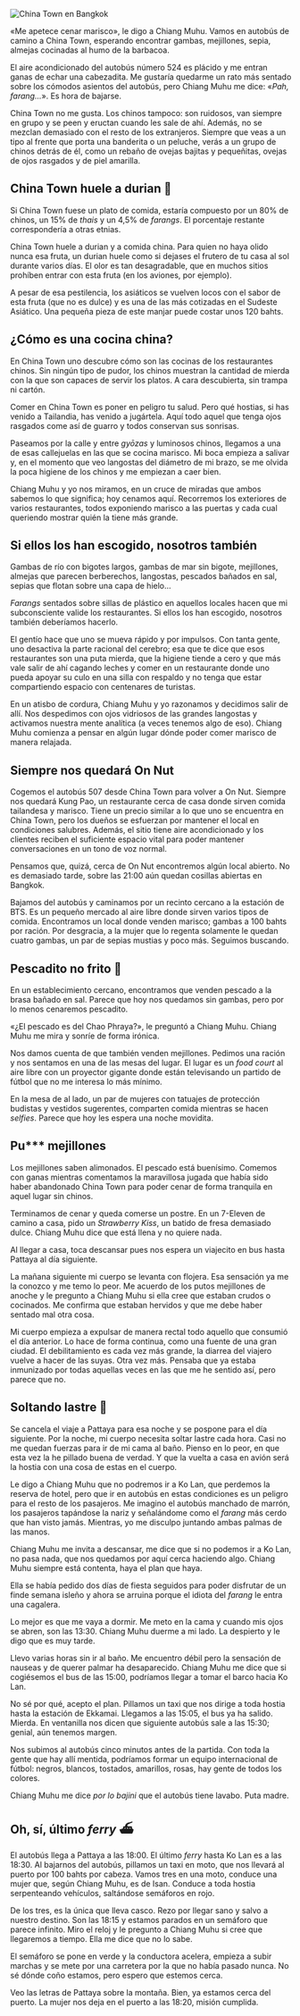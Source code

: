 ![China Town en Bangkok](https://lh3.googleusercontent.com/7Uy-qcs6H-XMmmm4-s4Qs3Uysc4kRu6zD8sYULbtINOue4tAjgcdPOSuvDYmuV51ljI-zKWJ_4UjNiZy2ZpEJ2T0G1QzhsEcaa7SLQpvSNlIqrosW1H76J6hOP2rCKC6o41hzc7QmXMk0ZLMcdaBcAZ5u4IRsdpebxhl3D1KLfKNFeMQGW_Sqz28gKEfgM8DZnkhanmgcpPjCkc9dZUNu09AAbTXhKLAf8HWJ0EApHxSa8NoibFtOVw6MEdg94PlTwraB6rbbqcseNPN1Qik8QZTNO-BQQTRh7KJgQpzIQ5SeSUIE_qiQL9O1T1mbSshB3bggM-UUcUvVV2jVEp-eurOVAwvOHeyr58T7N3gaUp1AfR4h0ifBj6FvyfyHYneXyk4AeJYT7PTBgXSsntBmB2t66rTqSecp7JJ1-aOTwZymF3sOBZEXG02d0TRjWAi0em0eUVq-B1gL38CLAvg5d6hxDvszPfckV2shIy2QWWa5tkKSISTVXupXZft2dZpQ2DXB9rmKETSW8udhSW4epwd51lIKBetV4UK8_BiM6icEf8krssTEompXNSUAnUwi4SZotbf57_l5paQuvqYSOFK0ucOAxyrPdcLKcXOxTQ47x7V11CkOUgRdSTCjXSRpZJVnfUOJYH639RpufB7kiPFu9a2NZxlUPFYinTDZY_zqKsuvj5QJ7ksk7f15UGMHei-Fd2gEhU63YcCtY0=w616-h821-no)

«Me apetece cenar marisco», le digo a Chiang Muhu. Vamos en autobús de camino a China Town, esperando encontrar gambas, mejillones, sepia, almejas cocinadas al humo de la barbacoa.

El aire acondicionado del autobús número 524 es plácido y me entran ganas de echar una cabezadita. Me gustaría quedarme un rato más sentado sobre los cómodos asientos del autobús, pero Chiang Muhu me dice: «*Pah, farang…*». Es hora de bajarse.

China Town no me gusta. Los chinos tampoco: son ruidosos, van siempre en grupo y se peen y eructan cuando les sale de ahí. Además, no se mezclan demasiado con el resto de los extranjeros. Siempre que veas a un tipo al frente que porta una banderita o un peluche, verás a un grupo de chinos detrás de él, como un rebaño de ovejas bajitas y pequeñitas, ovejas de ojos rasgados y de piel amarilla.

## China Town huele a durian 🐲

Si China Town fuese un plato de comida, estaría compuesto por un 80% de chinos, un 15% de *thais* y un 4,5% de *farangs*. El porcentaje restante correspondería a otras etnias.

China Town huele a durian y a comida china. Para quien no haya olido nunca esa fruta, un durian huele como si dejases el frutero de tu casa al sol durante varios días. El olor es tan desagradable, que en muchos sitios prohíben entrar con esta fruta (en los aviones, por ejemplo).

A pesar de esa pestilencia, los asiáticos se vuelven locos con el sabor de esta fruta (que no es dulce) y es una de las más cotizadas en el Sudeste Asiático. Una pequeña pieza de este manjar puede costar unos 120 bahts.

## ¿Cómo es una cocina china?

En China Town uno descubre cómo son las cocinas de los restaurantes chinos. Sin ningún tipo de pudor, los chinos muestran la cantidad de mierda con la que son capaces de servir los platos. A cara descubierta, sin trampa ni cartón. 

Comer en China Town es poner en peligro tu salud. Pero qué hostias, si has venido a Tailandia, has venido a jugártela. Aquí todo aquel que tenga ojos rasgados come así de guarro y todos conservan sus sonrisas.

Paseamos por la calle y entre *gyōzas* y luminosos chinos, llegamos a una de esas callejuelas en las que se cocina marisco. Mi boca empieza a salivar y, en el momento que veo langostas del diámetro de mi brazo, se me olvida la poca higiene de los chinos y me empiezan a caer bien.

Chiang Muhu y yo nos miramos, en un cruce de miradas que ambos sabemos lo que significa; hoy cenamos aquí. Recorremos los exteriores de varios restaurantes, todos exponiendo marisco a las puertas y cada cual queriendo mostrar quién la tiene más grande.


## Si ellos los han escogido, nosotros también

Gambas de río con bigotes largos, gambas de mar sin bigote, mejillones, almejas que parecen berberechos, langostas, pescados bañados en sal, sepias que flotan sobre una capa de hielo…

*Farangs* sentados sobre sillas de plástico en aquellos locales hacen que mi subconsciente valide los restaurantes. Si ellos los han escogido, nosotros también deberíamos hacerlo.

El gentío hace que uno se mueva rápido y por impulsos. Con tanta gente, uno desactiva la parte racional del cerebro; esa que te dice que esos restaurantes son una puta mierda, que la higiene tiende a cero y que más vale salir de ahí cagando leches y comer en un restaurante donde uno pueda apoyar su culo en una silla con respaldo y no tenga que estar compartiendo espacio con centenares de turistas. 

En un atisbo de cordura, Chiang Muhu y yo razonamos y decidimos salir de allí. Nos despedimos con ojos vidriosos de las grandes langostas y activamos nuestra mente analítica (a veces tenemos algo de eso). Chiang Muhu comienza a pensar en algún lugar dónde poder comer marisco de manera relajada.

## Siempre nos quedará On Nut

Cogemos el autobús 507 desde China Town para volver a On Nut. Siempre nos quedará Kung Pao, un restaurante cerca de casa donde sirven comida tailandesa y marisco. Tiene un precio similar a lo que uno se encuentra en China Town, pero los dueños se esfuerzan por mantener el local en condiciones salubres. Además, el sitio tiene aire acondicionado y los clientes reciben el suficiente espacio vital para poder mantener conversaciones en un tono de voz normal.

Pensamos que, quizá, cerca de On Nut encontremos algún local abierto. No es demasiado tarde, sobre las 21:00 aún quedan cosillas abiertas en Bangkok. 

Bajamos del autobús y caminamos por un recinto cercano a la estación de BTS. Es un pequeño mercado al aire libre donde sirven varios tipos de comida. Encontramos un local donde venden marisco; gambas a 100 bahts por ración. Por desgracia, a la mujer que lo regenta solamente le quedan cuatro gambas, un par de sepias mustias y poco más. Seguimos buscando.

## Pescadito no frito 🐠

En un establecimiento cercano, encontramos que venden pescado a la brasa bañado en sal. Parece que hoy nos quedamos sin gambas, pero por lo menos cenaremos pescadito.

«¿El pescado es del Chao Phraya?», le preguntó a Chiang Muhu. Chiang Muhu me mira y sonríe de forma irónica. 

Nos damos cuenta de que también venden mejillones. Pedimos una ración y nos sentamos en una de las mesas del lugar. El lugar es un *food court* al aire libre con un proyector gigante donde están televisando un partido de fútbol que no me interesa lo más mínimo.

En la mesa de al lado, un par de mujeres con tatuajes de protección budistas y vestidos sugerentes, comparten comida mientras se hacen *selfies*. Parece que hoy les espera una noche movidita. 

## Pu*** mejillones

Los mejillones saben alimonados. El pescado está buenísimo. Comemos con ganas mientras comentamos la maravillosa jugada que había sido haber abandonado China Town para poder cenar de forma tranquila en aquel lugar sin chinos. 

Terminamos de cenar y queda comerse un postre. En un 7-Eleven de camino a casa, pido un *Strawberry Kiss*, un batido de fresa demasiado dulce. Chiang Muhu dice que está llena y no quiere nada. 

Al llegar a casa, toca descansar pues nos espera un viajecito en bus hasta Pattaya al día siguiente. 

La mañana siguiente mi cuerpo se levanta con flojera. Esa sensación ya me la conozco y me temo lo peor. Me acuerdo de los putos mejillones de anoche y le pregunto a Chiang Muhu si ella cree que estaban crudos o cocinados. Me confirma que estaban hervidos y que me debe haber sentado mal otra cosa.

Mi cuerpo empieza a expulsar de manera rectal todo aquello que consumió el día anterior. Lo hace de forma continua, como una fuente de una gran ciudad. El debilitamiento es cada vez más grande, la diarrea del viajero vuelve a hacer de las suyas. Otra vez más. Pensaba que ya estaba inmunizado por todas aquellas veces en las que me he sentido así, pero parece que no. 


## Soltando lastre 💩

Se cancela el viaje a Pattaya para esa noche y se pospone para el día siguiente. Por la noche, mi cuerpo necesita soltar lastre cada hora. Casi no me quedan fuerzas para ir de mi cama al baño. Pienso en lo peor, en que esta vez la he pillado buena de verdad. Y que la vuelta a casa en avión será la hostia con una cosa de estas en el cuerpo.

Le digo a Chiang Muhu que no podremos ir a Ko Lan, que perdemos la reserva de hotel, pero que ir en autobús en estas condiciones es un peligro para el resto de los pasajeros. Me imagino el autobús manchado de marrón, los pasajeros tapándose la nariz y señalándome como el *farang* más cerdo que han visto jamás. Mientras, yo me disculpo juntando ambas palmas de las manos. 

Chiang Muhu me invita a descansar, me dice que si no podemos ir a Ko Lan, no pasa nada, que nos quedamos por aquí cerca haciendo algo. Chiang Muhu siempre está contenta, haya el plan que haya. 

Ella se había pedido dos días de fiesta seguidos para poder disfrutar de un finde semana isleño y ahora se arruina porque el idiota del *farang* le entra una cagalera. 

Lo mejor es que me vaya a dormir. Me meto en la cama y cuando mis ojos se abren, son las 13:30. Chiang Muhu duerme a mi lado. La despierto y le digo que es muy tarde.

Llevo varias horas sin ir al baño. Me encuentro débil pero la sensación de nauseas y de querer palmar ha desaparecido. Chiang Muhu me dice que si cogiésemos el bus de las 15:00, podríamos llegar a tomar el barco hacia Ko Lan. 

No sé por qué, acepto el plan. Pillamos un taxi que nos dirige a toda hostia hasta la estación de Ekkamai. Llegamos a las 15:05, el bus ya ha salido. Mierda. En ventanilla nos dicen que siguiente autobús sale a las 15:30; genial, aún tenemos margen. 

Nos subimos al autobús cinco minutos antes de la partida. Con toda la gente que hay allí mentida, podríamos formar un equipo internacional de fútbol: negros, blancos, tostados, amarillos, rosas, hay gente de todos los colores. 

Chiang Muhu me dice *por lo bajini* que el autobús tiene lavabo. Puta madre.

## Oh, sí, último *ferry* ⛴

El autobús llega a Pattaya a las 18:00. El último *ferry* hasta Ko Lan es a las 18:30. Al bajarnos del autobús, pillamos un taxi en moto, que nos llevará al puerto por 100 bahts por cabeza. Vamos tres en una moto, conduce una mujer que, según Chiang Muhu, es de Isan. Conduce a toda hostia serpenteando vehículos, saltándose semáforos en rojo. 

De los tres, es la única que lleva casco. Rezo por llegar sano y salvo a nuestro destino. Son las 18:15 y estamos parados en un semáforo que parece infinito. Miro el reloj y le pregunto a Chiang Muhu si cree que llegaremos a tiempo. Ella me dice que no lo sabe.

El semáforo se pone en verde y la conductora acelera, empieza a subir marchas y se mete por una carretera por la que no había pasado nunca. No sé dónde coño estamos, pero espero que estemos cerca.

Veo las letras de Pattaya sobre la montaña. Bien, ya estamos cerca del puerto. La mujer nos deja en el puerto a las 18:20, misión cumplida.